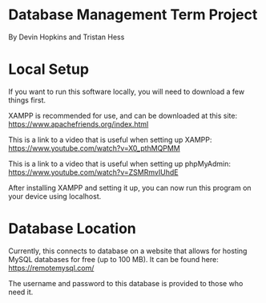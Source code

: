# Database Management Term Project
By Devin Hopkins and Tristan Hess

# Local Setup
If you want to run this software locally, you will need to download a few things first.

XAMPP is recommended for use, and can be downloaded at this site:
https://www.apachefriends.org/index.html

This is a link to a video that is useful  when setting up XAMPP:
https://www.youtube.com/watch?v=X0_pthMQPMM

This is a link to a video that is useful when setting up phpMyAdmin:
https://www.youtube.com/watch?v=ZSMRmvIUhdE

After installing XAMPP and setting it up, you can now run this program on your device using localhost.

# Database Location
Currently, this connects to database on a website that allows for hosting MySQL databases for free (up to 100 MB). It can be found here:
https://remotemysql.com/

The username and password to this database is provided to those who need it.
